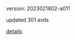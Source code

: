 version: 2023021802-a011

updated 301 avds

[details](https://github.com/0x74f917491bfa7ebfa379/ali_avd_db/blob/master/change_log/2023/02/18/02/a011.txt)